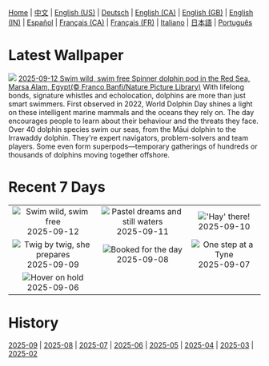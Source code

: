 [Home](../README.md) | [中文](zh-CN.md) | [English (US)](en-US.md) | [Deutsch](de-DE.md) | [English (CA)](en-CA.md) | [English (GB)](en-GB.md) | [English (IN)](en-IN.md) | [Español](es-ES.md) | [Français (CA)](fr-CA.md) | [Français (FR)](fr-FR.md) | [Italiano](it-IT.md) | [日本語](ja-JP.md) | [Português](pt-BR.md)

# Latest Wallpaper
![](https://www.bing.com/th?id=OHR.SpinnerDolphins_EN-GB1386231173_UHD.jpg)
[2025-09-12 Swim wild, swim free Spinner dolphin pod in the Red Sea, Marsa Alam, Egypt(© Franco Banfi/Nature Picture Library)](https://www.bing.com/th?id=OHR.SpinnerDolphins_EN-GB1386231173_UHD.jpg)
With lifelong bonds, signature whistles and echolocation, dolphins are more than just smart swimmers. First observed in 2022, World Dolphin Day shines a light on these intelligent marine mammals and the oceans they rely on. The day encourages people to learn about their behaviour and the threats they face. Over 40 dolphin species swim our seas, from the Māui dolphin to the Irrawaddy dolphin. They're expert navigators, problem-solvers and team players. Some even form superpods—temporary gatherings of hundreds or thousands of dolphins moving together offshore.

# Recent 7 Days
|  |  |  |
|:---:|:---:|:---:|
| ![](https://www.bing.com/th?id=OHR.SpinnerDolphins_EN-GB1386231173_400x240.jpg "Swim wild, swim free") 2025-09-12 | ![](https://www.bing.com/th?id=OHR.BlueGdansk_EN-GB1148120483_400x240.jpg "Pastel dreams and still waters") 2025-09-11 | ![](https://www.bing.com/th?id=OHR.YorkshireHay_EN-GB0990690457_400x240.jpg "'Hay' there!") 2025-09-10 |
| ![](https://www.bing.com/th?id=OHR.SwissSquirrel_EN-GB9077607879_400x240.jpg "Twig by twig, she prepares") 2025-09-09 | ![](https://www.bing.com/th?id=OHR.OrchardLibrary_EN-GB8853232632_400x240.jpg "Booked for the day") 2025-09-08 | ![](https://www.bing.com/th?id=OHR.GreatNorthRun2025_EN-GB8681982473_400x240.jpg "One step at a Tyne") 2025-09-07 |
| ![](https://www.bing.com/th?id=OHR.RufousHummer_EN-GB7919839531_400x240.jpg "Hover on hold") 2025-09-06 |  |  |

# History
[2025-09](../archives/wallpaper/en-GB/w_2025_09.md) | [2025-08](../archives/wallpaper/en-GB/w_2025_08.md) | [2025-07](../archives/wallpaper/en-GB/w_2025_07.md) | [2025-06](../archives/wallpaper/en-GB/w_2025_06.md) | [2025-05](../archives/wallpaper/en-GB/w_2025_05.md) | [2025-04](../archives/wallpaper/en-GB/w_2025_04.md) | [2025-03](../archives/wallpaper/en-GB/w_2025_03.md) | [2025-02](../archives/wallpaper/en-GB/w_2025_02.md)
